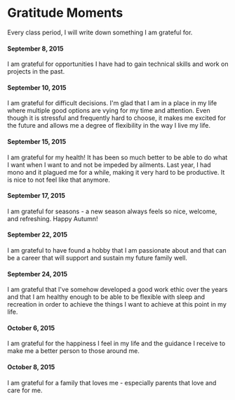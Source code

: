 # Gratitude Moments
Every class period, I will write down something I am grateful for.

#### September 8, 2015
I am grateful for opportunities I have had to gain technical skills and work on projects in the past.

#### September 10, 2015
I am grateful for difficult decisions. I'm glad that I am in a place in my life where multiple good options are vying for my time and attention. Even though it is stressful and frequently hard to choose, it makes me excited for the future and allows me a degree of flexibility in the way I live my life.

#### September 15, 2015
I am grateful for my health! It has been so much better to be able to do what I want when I want to and not be impeded by ailments. Last year, I had mono and it plagued me for a while, making it very hard to be productive. It is nice to not feel like that anymore.

#### September 17, 2015
I am grateful for seasons - a new season always feels so nice, welcome, and refreshing. Happy Autumn!

#### September 22, 2015
I am grateful to have found a hobby that I am passionate about and that can be a career that will support and sustain my future family well.

#### September 24, 2015
I am grateful that I've somehow developed a good work ethic over the years and that I am healthy enough to be able to be flexible with sleep and recreation in order to achieve the things I want to achieve at this point in my life.

#### October 6, 2015
I am grateful for the happiness I feel in my life and the guidance I receive to make me a better person to those around me.

#### October 8, 2015
I am grateful for a family that loves me - especially parents that love and care for me.

